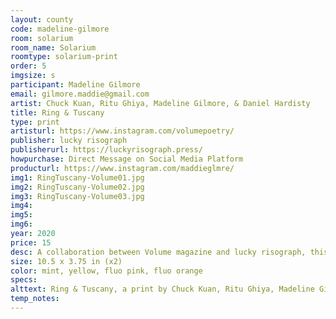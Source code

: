 ```yaml
---
layout: county 
code: madeline-gilmore
room: solarium
room_name: Solarium
roomtype: solarium-print
order: 5
imgsize: s
participant: Madeline Gilmore
email: gilmore.maddie@gmail.com
artist: Chuck Kuan, Ritu Ghiya, Madeline Gilmore, & Daniel Hardisty
title: Ring & Tuscany
type: print
artisturl: https://www.instagram.com/volumepoetry/
publisher: lucky risograph
publisherurl: https://luckyrisograph.press/
howpurchase: Direct Message on Social Media Platform
producturl: https://www.instagram.com/maddieglmre/
img1: RingTuscany-Volume01.jpg
img2: RingTuscany-Volume02.jpg
img3: RingTuscany-Volume03.jpg
img4: 
img5: 
img6: 
year: 2020
price: 15
desc: A collaboration between Volume magazine and lucky risograph, this edition comes with a pair of poems by Madeline Gilmore and Daniel Hardisty.
size: 10.5 x 3.75 in (x2)
color: mint, yellow, fluo pink, fluo orange
specs: 
alttext: Ring & Tuscany, a print by Chuck Kuan, Ritu Ghiya, Madeline Gilmore, & Daniel Hardisty published by lucky risograph.
temp_notes: 
---
```

